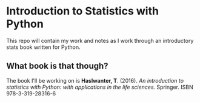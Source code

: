 # Introduction to Statistics with Python
This repo will contain my work and notes as I work through an introductory stats book written for Python.

## What book is that though?
The book I'll be working on is **Haslwanter, T**. (2016). *An introduction to statistics with Python: with applications in the life sciences.* Springer. ISBN 978-3-319-28316-6
